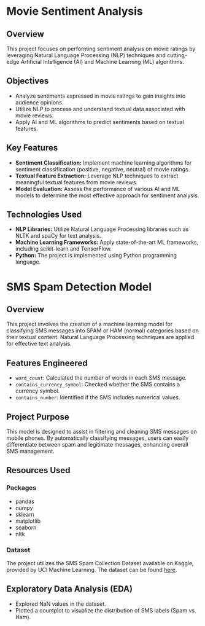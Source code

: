 # Movie Sentiment Analysis

## Overview
This project focuses on performing sentiment analysis on movie ratings by leveraging Natural Language Processing (NLP) techniques and cutting-edge Artificial Intelligence (AI) and Machine Learning (ML) algorithms.

## Objectives
- Analyze sentiments expressed in movie ratings to gain insights into audience opinions.
- Utilize NLP to process and understand textual data associated with movie reviews.
- Apply AI and ML algorithms to predict sentiments based on textual features.

## Key Features
- **Sentiment Classification:** Implement machine learning algorithms for sentiment classification (positive, negative, neutral) of movie ratings.
- **Textual Feature Extraction:** Leverage NLP techniques to extract meaningful textual features from movie reviews.
- **Model Evaluation:** Assess the performance of various AI and ML models to determine the most effective approach for sentiment analysis.

## Technologies Used
- **NLP Libraries:** Utilize Natural Language Processing libraries such as NLTK and spaCy for text analysis.
- **Machine Learning Frameworks:** Apply state-of-the-art ML frameworks, including scikit-learn and TensorFlow.
- **Python:** The project is implemented using Python programming language.




# SMS Spam Detection Model

## Overview
This project involves the creation of a machine learning model for classifying SMS messages into SPAM or HAM (normal) categories based on their textual content. Natural Language Processing techniques are applied for effective text analysis.

## Features Engineered
- `word_count`: Calculated the number of words in each SMS message.
- `contains_currency_symbol`: Checked whether the SMS contains a currency symbol.
- `contains_number`: Identified if the SMS includes numerical values.

## Project Purpose
This model is designed to assist in filtering and cleaning SMS messages on mobile phones. By automatically classifying messages, users can easily differentiate between spam and legitimate messages, enhancing overall SMS management.

## Resources Used
### Packages
- pandas
- numpy
- sklearn
- matplotlib
- seaborn
- nltk

### Dataset
The project utilizes the SMS Spam Collection Dataset available on Kaggle, provided by UCI Machine Learning. The dataset can be found [here](https://www.kaggle.com/uciml/sms-spam-collection-dataset).

## Exploratory Data Analysis (EDA)
- Explored NaN values in the dataset.
- Plotted a countplot to visualize the distribution of SMS labels (Spam vs. Ham).
